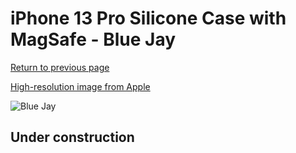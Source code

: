 # iPhone 13 Pro Silicone Case with MagSafe - Blue Jay

[Return to previous page](/iphone_13)

[High-resolution image from Apple](https://store.storeimages.cdn-apple.com/8756/as-images.apple.com/is/MM2G3?wid=4500&hei=4500&fmt=png)

<div style="width: 512px"><img src="/almost_uncompressed/MM2G3.webp" alt="Blue Jay"></div>

## Under construction
